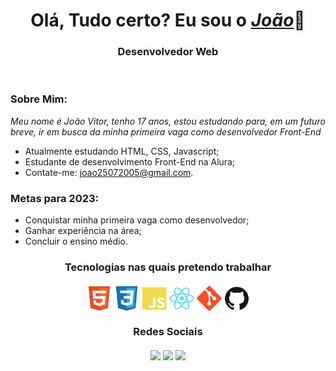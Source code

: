 <div>
  <h1 align="center">Olá, Tudo certo? Eu sou o <a href="https://www.linkedin.com/in/joão-vitor-morais-a5ab52235/"><i>João</i></a>🙂</h1>
  <h3 align="center">Desenvolvedor Web </h3>
 <br>
</div>

### Sobre Mim:
*Meu nome é João Vitor, tenho 17 anos, estou estudando para, em um futuro breve, ir em busca da minha primeira vaga como desenvolvedor Front-End*
* Atualmente estudando HTML, CSS, Javascript;
* Estudante de desenvolvimento Front-End na Alura;
* Contate-me: joao25072005@gmail.com.

### Metas para 2023:
* Conquistar minha primeira vaga como desenvolvedor;
* Ganhar experiência na área;
* Concluir o ensino médio.

 <h3 align="center">Tecnologias nas quais pretendo trabalhar
<div align="center" valign="top"><br>
  
  <img align="center" alt="HTML" height="40" margin="50px" width="40" src="https://raw.githubusercontent.com/devicons/devicon/master/icons/html5/html5-original.svg">
  <img align="center" alt="CSS" height="40" margin="50px" width="40" src="https://raw.githubusercontent.com/devicons/devicon/master/icons/css3/css3-original.svg">
  <img align="center" alt="Js" height="37" margin="50px" width="40" src="https://raw.githubusercontent.com/devicons/devicon/master/icons/javascript/javascript-plain.svg">
  <img align="center" alt="React" height="40" margin="50px" width="40" src="https://raw.githubusercontent.com/devicons/devicon/master/icons/react/react-original.svg">
  <img align="center" alt="git" height="40" margin="50px" width="40" src="https://raw.githubusercontent.com/devicons/devicon/master/icons/git/git-original.svg">
  <img align="center" alt="github" height="40" margin="50px" width="40" src= "https://raw.githubusercontent.com/devicons/devicon/master/icons/github/github-original.svg">
</div>
  
  <h3 align="center">Redes Sociais
    <br>
<div align="center"> <br>
  <a href="https://www.instagram.com/mooraiis__/" target="_blank"><img src="https://img.shields.io/badge/-Instagram-%23E4405F?style=for-the-badge&logo=instagram&logoColor=white" target="_blank"></a>
  <a href="https://www.linkedin.com/in/joão-vitor-morais-a5ab52235/" target="_blank"><img src="https://img.shields.io/badge/-LinkedIn-%230077B5?style=for-the-badge&logo=linkedin&logoColor=white" target="_blank"></a> 
  <a href="mailto:joao25072005@gmail.com"><img src="https://img.shields.io/badge/-Gmail-%23333?style=for-the-badge&logo=gmail&logoColor=white" target="_blank"></a>
</div>
<br> <br>
